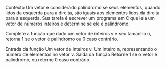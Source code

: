Contexto
Um vetor é considerado palíndromo se seus elementos, quando lidos da esquerda para a direita, são iguais aos elementos lidos da direita para a esquerda. Sua tarefa é escrever um programa em C que leia um vetor de números inteiros e determine se ele é palíndromo.

Complete a função que dado um vetor de inteiros v e seu tamanho n, retorna 1 se o vetor é palíndromo ou 0 caso contrário. 

Entrada da função
Um vetor de inteiros v.
Um inteiro n, representando o número de elementos no vetor v.
Saída da função
Retorne 1 se o vetor é palindromo, ou retorne 0 caso contrário.